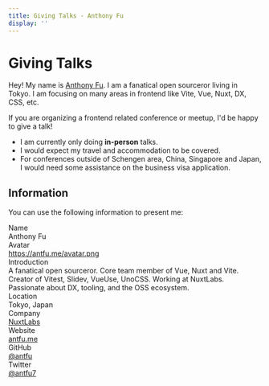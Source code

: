 ```yaml
---
title: Giving Talks - Anthony Fu
display: ''
---
```


# Giving Talks

Hey! My name is [Anthony Fu](/). I am a fanatical open sourceror living in Tokyo. I am focusing on many areas in frontend like Vite, Vue, Nuxt, DX, CSS, etc.


If you are organizing a frontend related conference or meetup, I'd be happy to give a talk!
- I am currently only doing **in-person** talks.
- I would expect my travel and accommodation to be covered.
- For conferences outside of Schengen area, China, Singapore and Japan, I would need some assistance on the business visa application.

## Information

You can use the following information to present me:

<div grid="~ cols-[max-content_1fr] gap-1">
  <div text-right pr2 op50 font-bold>Name</div>
  <TextCopy>Anthony Fu</TextCopy>

  <div text-right pr2 op50 font-bold>Avatar</div>
  <div><a href="https://antfu.me/avatar.png" target="_blank">https://antfu.me/avatar.png</a></div>

  <div text-right pr2 op50 font-bold>Introduction</div>
  <TextCopy>A fanatical open sourceror. Core team member of Vue, Nuxt and Vite. Creator of Vitest, Slidev, VueUse, UnoCSS. Working at NuxtLabs. Passionate about DX, tooling, and the OSS ecosystem.</TextCopy>

  <div text-right pr2 op50 font-bold>Location</div>
  <TextCopy>Tokyo, Japan</TextCopy>

  <div text-right pr2 op50 font-bold>Company</div>
  <TextCopy><a href="https://nuxtlabs.com/" target="_blank">NuxtLabs</a></TextCopy>

  <div text-right pr2 op50 font-bold>Website</div>
  <TextCopy><a href="https://antfu.me" target="_blank">antfu.me</a></TextCopy>

  <div text-right pr2 op50 font-bold>GitHub</div>
  <TextCopy><a href="https://github.com/antfu" target="_blank">@antfu</a></TextCopy>

  <div text-right pr2 op50 font-bold>Twitter</div>
  <TextCopy><a href="https://twitter.com/antfu7" target="_blank">@antfu7</a></TextCopy>
</div>
